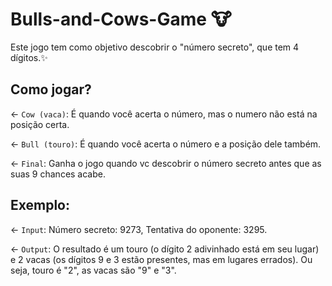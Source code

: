 # Bulls-and-Cows-Game 🐮

 Este jogo tem como objetivo descobrir o "número secreto", que tem 4 dígitos.✨

## Como jogar?

← `Cow (vaca)`: É quando você acerta o número, mas o numero não está na posição certa.

← `Bull (touro)`: É quando você acerta o número e a posição dele também.

← `Final`: Ganha o jogo quando vc descobrir o número secreto antes que as suas 9 chances acabe.

## Exemplo:

← `Input`: Número secreto: 9273, Tentativa do oponente: 3295.

← `Output`: O resultado é um touro (o dígito 2 adivinhado está em seu lugar) e 2 vacas (os dígitos 9 e 3 estão presentes, mas em lugares errados). Ou seja, touro é "2", as vacas são "9" e "3".
